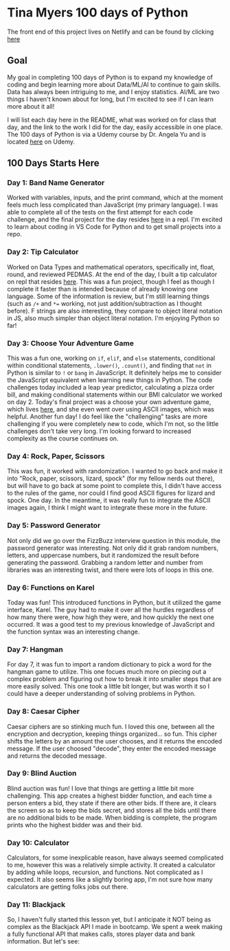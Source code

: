 # Tina Myers 100 days of Python

The front end of this project lives on Netlify and can be found by clicking [here](https://tinamyers-python.netlify.app)

## Goal

My goal in completing 100 days of Python is to expand my knowledge of coding and begin learning more about Data/ML/AI to continue to gain skills. Data has always been intriguing to me, and I enjoy statistics. AI/ML are two things I haven't known about for long, but I'm excited to see if I can learn more about it all!

I will list each day here in the README, what was worked on for class that day, and the link to the work I did for the day, easily accessible in one place. The 100 days of Python is via a Udemy course by Dr. Angela Yu and is located [here](https://www.udemy.com/course/100-days-of-code/) on Udemy.

## 100 Days Starts Here

### Day 1: Band Name Generator

Worked with variables, inputs, and the print command, which at the moment feels much less complicated than JavaScript (my primary language). I was able to complete all of the tests on the first attempt for each code challenge, and the final project for the day resides [here](https://replit.com/@TinaFielder/band-name-generator-start?v=1) in a repl. I'm excited to learn about coding in VS Code for Python and to get small projects into a repo.

### Day 2: Tip Calculator

Worked on Data Types and mathematical operators, specifically int, float, round, and reviewed PEDMAS. At the end of the day, I built a tip calculator on repl that resides [here](https://replit.com/@TinaFielder/tip-calculator-start?v=1). This was a fun project, though I feel as though I complete it faster than is intended because of already knowing one language. Some of the information is review, but I'm still learning things (such as `/+` and `*=` working, not just addition/subtraction as I thought before). F strings are also interesting, they compare to object literal notation in JS, also much simpler than object literal notation. I'm enjoying Python so far!

### Day 3: Choose Your Adventure Game

This was a fun one, working on `if`, `elif`, and `else` statements, conditional within conditional statements, `.lower()`, `.count()`, and finding that `not` in Python is similar to `!` or `bang` in JavaScript. It definitely helps me to consider the JavaScript equivalent when learning new things in Python. The code challenges today included a leap year predictor, calculating a pizza order bill, and making conditional statements within our BMI calculator we worked on day 2. Today's final project was a choose your own adventure game, which lives [here](https://replit.com/@TinaFielder/treasure-island-start?v=1), and she even went over using ASCII images, which was helpful. Another fun day! I do feel like the "challenging" tasks are more challenging if you were completely new to code, which I'm not, so the little challenges don't take very long. I'm looking forward to increased complexity as the course continues on.

### Day 4: Rock, Paper, Scissors

This was fun, it worked with randomization. I wanted to go back and make it into "Rock, paper, scissors, lizard, spock" (for my fellow nerds out there), but will have to go back at some point to complete this, I didn't have access to the rules of the game, nor could I find good ASCII figures for lizard and spock. One day. In the meantime, it was really fun to integrate the ASCII images again, I think I might want to integrate these more in the future.

### Day 5: Password Generator

Not only did we go over the FizzBuzz interview question in this module, the password generator was interesting. Not only did it grab random numbers, letters, and uppercase numbers, but it randomized the result before generating the password. Grabbing a random letter and number from libraries was an interesting twist, and there were lots of loops in this one.

### Day 6: Functions on Karel

Today was fun! This introduced functions in Python, but it utilized the game interface, Karel. The guy had to make it over all the hurdles regardless of how many there were, how high they were, and how quickly the next one occurred. It was a good test to my previous knowledge of JavaScript and the function syntax was an interesting change.

### Day 7: Hangman

For day 7, it was fun to import a random dictionary to pick a word for the hangman game to utilize. This one focues much more on piecing out a complex problem and figuring out how to break it into smaller steps that are more easily solved. This one took a little bit longer, but was worth it so I could have a deeper understanding of solving problems in Python.

### Day 8: Caesar Cipher

Caesar ciphers are so stinking much fun. I loved this one, between all the encryption and decryption, keeping things organized... so fun. This cipher shifts the letters by an amount the user chooses, and it returns the encoded message. If the user choosed "decode", they enter the encoded message and returns the decoded message.

### Day 9: Blind Auction

Blind auction was fun! I love that things are getting a little bit more challenging. This app creates a highest bidder function, and each time a person enters a bid, they state if there are other bids. If there are, it clears the screen so as to keep the bids secret, and stores all the bids until there are no additional bids to be made. When bidding is complete, the program prints who the highest bidder was and their bid.

### Day 10: Calculator

Calculators, for some inexplicable reason, have always seemed complicated to me, however this was a relatively simple activity. It created a calculator by adding while loops, recursion, and functions. Not complicated as I expected. It also seems like a slightly boring app, I'm not sure how many calculators are getting folks jobs out there. 

### Day 11: Blackjack

So, I haven't fully started this lesson yet, but I anticipate it NOT being as complex as the Blackjack API I made in bootcamp. We spent a week making a fully functional API that makes calls, stores player data and bank information. But let's see:
